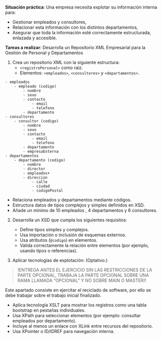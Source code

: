 **Situación práctica**:
Una empresa necesita explotar su información interna para:
- Gestionar empleados y consultores,
- Relacionar esta información con los distintos departamentos,
- Asegurar que toda la información esté correctamente estructurada, enlazada y accesible.

**Tareas a realizar**:
Desarrolla un Repositorio XML Empresarial para la Gestión de Personal y
Departamentos
1. Crea un repositorio XML con la siguiente estructura:
	- `<registroPersonal>` como raíz.
	- Elementos: `<empleados>`, `<consultores>` y `<departamentos>`.

```
- empleados
	- empleado (codigo)
		- nombre
		- sexo
		- contacto
			- email
			- telefono
		- departamento
- consultores
	- consultor (codigo)
		- nombre
		- sexo
		- contacto
			- email
			- telefono
		- departamento
		- empresaExterna
- departamentos
	- departamento (codigo)
		- nombre
		- director
		- empleados+
		- direccion
			- calle
			- ciudad
			- codigoPostal
```

- Relaciona empleados y departamentos mediante códigos.
- Estructura datos de tipos complejos y simples definidos en XSD.
- Añade un mínimo de 10 empleados , 4 departamentos y 6 consultores.

2. Desarrolla un XSD que cumpla los siguientes requisitos:
	- Define tipos simples y complejos.
	- Usa importación o inclusión de esquemas externos.
	- Usa atributos (`@codigo`) en elementos.
	- Valida correctamente la relación entre elementos (por ejemplo, usando tipos o referencias).

3. Aplicar tecnologías de explotación: (Optativo.)

>!ENTREGA ANTES EL EJERCICIO SIN LAS RESTRICCIONES DE LA PARTE OPCIONAL, TRABAJA LA PARTE OPCIONAL SOBRE UNA RAMA LLAMADA “OPCIONAL” Y NO SOBRE MAIN O MASTER!!

Este apartado consiste en ejercitar el reciclado de software, por ello se debe trabajar sobre el trabajo inicial finalizado.

- Aplica tecnología XSLT para mostrar los registros como una tabla bootstrap en pestañas individuales.
- Usa XPath para seleccionar elementos (por ejemplo: consultar empleados por departamento).
- Incluye al menos un enlace con XLink entre recursos del repositorio.
- Usa XPointer o ID/IDREF para navegación interna.